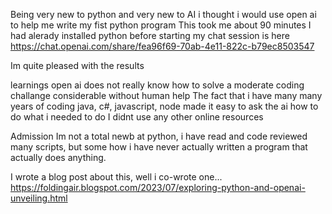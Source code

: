 Being very new to python and very new to AI i thought i would use open ai to help me write my fist python program
This took me about 90 minutes
I had alerady installed python before starting
my chat session is here https://chat.openai.com/share/fea96f69-70ab-4e11-822c-b79ec8503547

Im quite pleased with the results

learnings
open ai does not really know how to solve a moderate coding challange considerable without human help
The fact that i have many many years of coding java, c#, javascript, node made it easy to ask the ai how to do what i needed to do
I didnt use any other online resources

Admission
Im not a total newb at python, i have read and code reviewed many scripts, but some how i have never actually written a program that actually does anything.


I wrote a blog post about this, well i co-wrote one... https://foldingair.blogspot.com/2023/07/exploring-python-and-openai-unveiling.html
